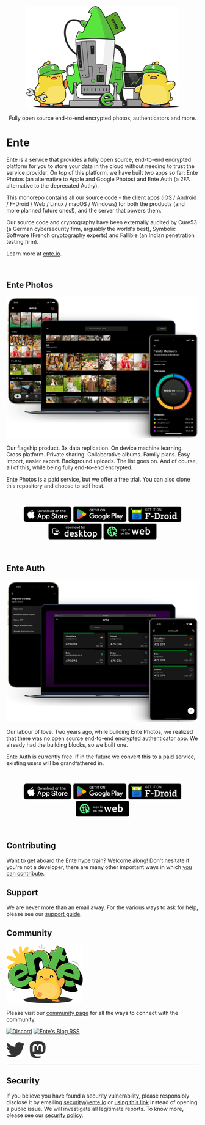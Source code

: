 <div align="center">

<img src=".github/assets/ente-rocketship.png" width="400"/>

Fully open source end-to-end encrypted photos, authenticators and more.

</div>

# Ente

Ente is a service that provides a fully open source, end-to-end encrypted
platform for you to store your data in the cloud without needing to trust the
service provider. On top of this platform, we have built two apps so far: Ente
Photos (an alternative to Apple and Google Photos) and Ente Auth (a 2FA
alternative to the deprecated Authy).

This monorepo contains all our source code - the client apps (iOS / Android /
F-Droid / Web / Linux / macOS / Windows) for both the products (and more planned
future ones!), and the server that powers them.

Our source code and cryptography have been externally audited by Cure53 (a
German cybersecurity firm, arguably the world's best), Symbolic Software (French
cryptography experts) and Fallible (an Indian penetration testing firm).

Learn more at [ente.io](https://ente.io).

<br />

## Ente Photos

![Screenshots of Ente Photos](.github/assets/photos.png)

Our flagship product. 3x data replication. On device machine learning. Cross
platform. Private sharing. Collaborative albums. Family plans. Easy import,
easier export. Background uploads. The list goes on. And of course, all of this,
while being fully end-to-end encrypted.

Ente Photos is a paid service, but we offer a free trial. You can also clone
this repository and choose to self host.

<br />

<div align="center">

[<img height="42" src=".github/assets/app-store-badge.svg">](https://apps.apple.com/app/id1542026904)
[<img height="42" src=".github/assets/play-store-badge.png">](https://play.google.com/store/apps/details?id=io.ente.photos)
[<img height="42" src=".github/assets/f-droid-badge.png">](https://f-droid.org/packages/io.ente.photos.fdroid/)
[<img height="42" src=".github/assets/desktop-badge.png">](https://ente.io/download/desktop)
[<img height="42" src=".github/assets/web-badge.svg">](https://web.ente.io)

</div>

<br />

## Ente Auth

![Screenshots of Ente Photos](.github/assets/auth.png)

Our labour of love. Two years ago, while building Ente Photos, we realized that
there was no open source end-to-end encrypted authenticator app. We already had
the building blocks, so we built one.

Ente Auth is currently free. If in the future we convert this to a paid service,
existing users will be grandfathered in.

<br />

<div align="center">

[<img height="42" src=".github/assets/app-store-badge.svg">](https://apps.apple.com/app/id6444121398)
[<img height="42" src=".github/assets/play-store-badge.png">](https://play.google.com/store/apps/details?id=io.ente.auth)
[<img height="42" src=".github/assets/f-droid-badge.png">](https://f-droid.org/packages/io.ente.auth/)
[<img height="42" src=".github/assets/web-badge.svg">](https://auth.ente.io)

</div>

<br />

## Contributing

Want to get aboard the Ente hype train? Welcome along! Don't hesitate if you're
not a developer, there are many other important ways in which [you can
contribute](CONTRIBUTING.md).

## Support

We are never more than an email away. For the various ways to ask for help,
please see our [support guide](SUPPORT.md).

## Community

<img src=".github/assets/ente-ducky.png" width=200 alt="Ente's Mascot, Ducky,
    inviting people to Ente's source code repository" />

Please visit our [community page](https://ente.io/community) for all the ways to
connect with the community.

[![Discord](https://img.shields.io/discord/948937918347608085?style=for-the-badge&logo=Discord&logoColor=white&label=Discord)](https://discord.gg/z2YVKkycX3)
[![Ente's Blog RSS](https://img.shields.io/badge/blog-rss-F88900?style=for-the-badge&logo=rss&logoColor=white)](https://ente.io/blog/rss.xml)

[![Twitter](.github/assets/twitter.svg)](https://twitter.com/enteio) &nbsp; [![Mastodon](.github/assets/mastodon.svg)](https://mstdn.social/@ente)

---

## Security

If you believe you have found a security vulnerability, please responsibly
disclose it by emailing security@ente.io or [using this
link](https://github.com/ente-io/ente/security/advisories/new) instead of
opening a public issue. We will investigate all legitimate reports. To know
more, please see our [security policy](SECURITY.md).
